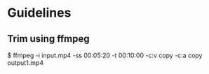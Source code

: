 # Guidelines

## Trim using ffmpeg

$ ffmpeg -i input.mp4 -ss 00:05:20 -t 00:10:00 -c:v copy -c:a copy output1.mp4
